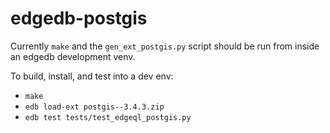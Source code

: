 # edgedb-postgis

Currently ``make`` and the ``gen_ext_postgis.py`` script should be run
from inside an edgedb development venv.

To build, install, and test into a dev env:
- ``make``
- ``edb load-ext postgis--3.4.3.zip``
- ``edb test tests/test_edgeql_postgis.py``
